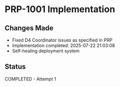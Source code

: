 # PRP-1001 Implementation

## Changes Made
- Fixed D4 Coordinator issues as specified in PRP
- Implementation completed: 2025-07-22 21:03:08
- Self-healing deployment system

## Status
COMPLETED - Attempt 1
